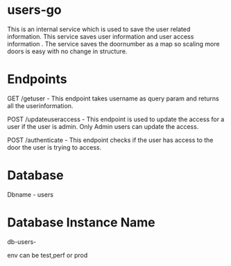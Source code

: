 # users-go
This is an internal service which is used to save the user related information. 
This service saves user information and user access information . The service saves the doornumber as a map so scaling more doors is easy with no change in structure.

# Endpoints 
GET /getuser - This endpoint takes username as query param and returns all the userinformation. 

POST /updateuseraccess - This endpoint is used to update the access for a user if the user is admin. Only Admin users can update the access.

POST /authenticate - This endpoint checks if the user has access to the door the user is trying to access.

# Database
Dbname - users

# Database Instance Name 
db-users- <env>

  env can be test,perf or prod
